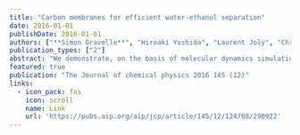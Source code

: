 ```yaml
---
title: "Carbon membranes for efficient water-ethanol separation"
date: 2016-01-01
publishDate: 2016-01-01
authors: ["**Simon Gravelle**", "Hiroaki Yoshida", "Laurent Joly", "Christophe Ybert", "Lydéric Bocquet"]
publication_types: ["2"]
abstract: "We demonstrate, on the basis of molecular dynamics simulations, the possibility of an efficient water-ethanol separation using nanoporous carbon membranes, namely, carbon nanotube membranes, nanoporous graphene sheets, and multilayer graphene membranes. While these carbon membranes are in general permeable to both pure liquids, they exhibit a counter-intuitive “self-semi-permeability” to water in the presence of water-ethanol mixtures. This originates in a preferred ethanol adsorption in nanoconfinement that prevents water molecules from entering the carbon nanopores. An osmotic pressure is accordingly expressed across the carbon membranes for the water-ethanol mixture, which agrees with the classic van’t Hoff type expression. This suggests a robust and versatile membrane-based separation, built on a pressure-driven reverse-osmosis process across these carbon-based membranes. In …"
featured: true
publication: "The Journal of chemical physics 2016 145 (12)"
links:
  - icon_pack: fas
    icon: scroll
    name: Link
    url: 'https://pubs.aip.org/aip/jcp/article/145/12/124708/290922'
---
```

